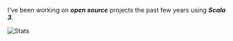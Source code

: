 <!--- top commit numnber: 12845 -->

I've been working on ***open source*** projects the past few years using ***Scala 3***.

![Stats](https://github-readme-stats.vercel.app/api?username=objektwerks&show_icons=true&hide_border=true&rank_icon=percentile)
